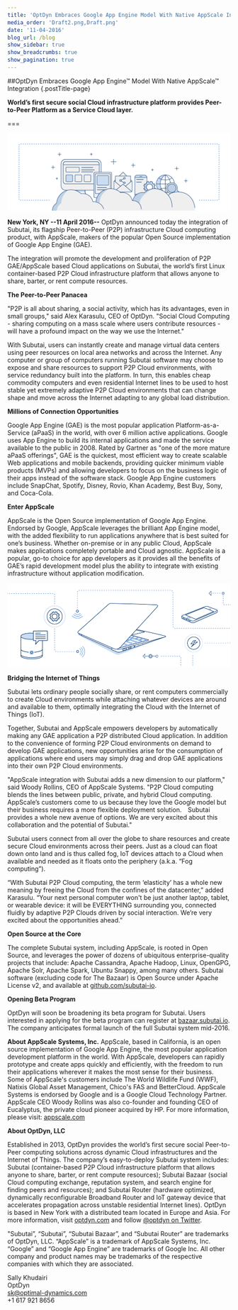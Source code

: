```yaml
---
title: 'OptDyn Embraces Google App Engine Model With Native AppScale Integration'
media_order: 'Draft2.png,Draft.png'
date: '11-04-2016'
blog_url: /blog
show_sidebar: true
show_breadcrumbs: true
show_pagination: true
---
```


##OptDyn Embraces Google App Engine™ Model With Native AppScale™ Integration {.postTitle-page}

**World’s first secure social Cloud infrastructure platform provides Peer-to-Peer Platform as a Service Cloud layer.**

===

![](Draft2.png?classes=fullWidthImg)

**New York, NY --11 April 2016--** OptDyn announced today the integration of Subutai, its flagship Peer-to-Peer (P2P) infrastructure Cloud computing product, with AppScale, makers of the popular Open Source implementation of Google App Engine (GAE).

The integration will promote the development and proliferation of P2P GAE/AppScale based Cloud applications on Subutai, the world’s first Linux container-based P2P Cloud infrastructure platform that allows anyone to share, barter, or rent compute resources.</p>

**The Peer-to-Peer Panacea**

"P2P is all about sharing, a social activity, which has its advantages, even in small groups," said Alex Karasulu, CEO of OptDyn. "Social Cloud Computing - sharing computing on a mass scale where users contribute resources - will have a profound impact on the way we use the Internet."

With Subutai, users can instantly create and manage virtual data centers using peer resources on local area networks and across the Internet. Any computer or group of computers running Subutai software may choose to expose and share resources to support P2P Cloud environments, with service redundancy built into the platform. In turn, this enables cheap commodity computers and even residential Internet lines to be used to host stable yet extremely adaptive P2P Cloud environments that can change shape and move across the Internet adapting to any global load distribution.

**Millions of Connection Opportunities**

Google App Engine (GAE) is the most popular application Platform-as-a-Service (aPaaS) in the world, with over 6 million active applications. Google uses App Engine to build its internal applications and made the service available to the public in 2008. Rated by Gartner as "one of the more mature aPaaS offerings", GAE is the quickest, most efficient way to create scalable Web applications and mobile backends, providing quicker minimum viable
products (MVPs) and allowing developers to focus on the business logic of their apps instead of the software stack. Google App Engine customers include SnapChat, Spotify, Disney, Rovio, Khan Academy, Best Buy, Sony, and Coca-Cola.</p>

**Enter AppScale**

AppScale is the Open Source implementation of Google App Engine. Endorsed by Google, AppScale leverages the brilliant App Engine model, with the added flexibility to run applications anywhere that is best suited for one’s business. Whether on-premise or in any public Cloud, AppScale makes applications completely portable and Cloud agnostic. AppScale is a popular, go-to choice for app developers as it provides all the benefits of GAE’s rapid development model plus the ability to integrate with existing infrastructure without application modification.

![](Draft.png)

**Bridging the Internet of Things**

Subutai lets ordinary people socially share, or rent computers commercially to create Cloud environments while attaching whatever devices are around and available to them, optimally integrating the Cloud with the Internet of Things (IoT).

Together, Subutai and AppScale empowers developers by automatically making any GAE application a P2P distributed Cloud application. In addition to the convenience of forming P2P Cloud environments on demand to develop GAE applications, new opportunities arise for the consumption of applications where end users may simply drag and drop GAE applications into their own P2P Cloud environments.

"AppScale integration with Subutai adds a new dimension to our platform," said Woody Rollins, CEO of AppScale Systems. "P2P Cloud computing blends the lines between public, private, and hybrid Cloud computing. AppScale’s customers come to us because they love the Google model but their business requires a more flexible deployment solution.  Subutai provides a whole new avenue of options. We are very excited about this collaboration and the potential of Subutai."

Subutai users connect from all over the globe to share resources and create secure Cloud environments across their peers. Just as a cloud can float down onto land and is thus called fog, IoT devices attach to a Cloud when available and needed as it floats onto the periphery (a.k.a. “Fog computing”).

“With Subutai P2P Cloud computing, the term ‘elasticity’ has a whole new meaning by freeing the Cloud from the confines of the datacenter,” added Karasulu. “Your next personal computer won't be just another laptop, tablet, or wearable device: it will be EVERYTHING surrounding you, connected fluidly by adaptive P2P Clouds driven by social interaction. We’re very excited about the opportunities ahead.”

**Open Source at the Core**

The complete Subutai system, including AppScale, is rooted in Open Source, and leverages the power of dozens of ubiquitous enterprise-quality projects that include: Apache Cassandra, Apache Hadoop, Linux, OpenGPG, Apache Solr, Apache Spark, Ubuntu Snappy, among many others. Subutai software (excluding code for The Bazaar) is Open Source under Apache License v2, and available at [github.com/subutai-io](https://github.com/subutai-io).

**Opening Beta Program**

OptDyn will soon be broadening its beta program for Subutai. Users interested in applying for the beta program can register at [bazaar.subutai.io](https://bazaar.subutai.io). The company anticipates formal launch of the full Subutai system mid-2016.

**About AppScale Systems, Inc.** AppScale, based in California, is an open source implementation of Google App Engine, the most popular application development platform in the world. With AppScale, developers can rapidly prototype and create apps quickly and efficiently, with the freedom to run their applications wherever it makes the most sense for their business. Some of AppScale's customers include The World Wildlife Fund (WWF), Natixis Global Asset Management, Chico's FAS and BetterCloud. AppScale Systems is endorsed by Google and is a Google Cloud Technology Partner. AppScale CEO Woody Rollins was also co-founder and founding CEO of Eucalyptus, the private cloud pioneer acquired by HP. For more information, please visit: [appscale.com](http://www.appscale.com)

**About OptDyn, LLC**

Established in 2013, OptDyn provides the world’s first secure social Peer-to-Peer computing solutions across dynamic Cloud infrastructures and the Internet of Things. The company’s easy-to-deploy Subutai system includes: Subutai (container-based P2P Cloud infrastructure platform that allows anyone to share, barter, or rent compute resources); Subutai Bazaar (social Cloud computing exchange, reputation system, and search engine for finding peers and resources); and Subutai Router (hardware optimized, dynamically reconfigurable Broadband Router and IoT gateway device that accelerates propagation across unstable residential Internet lines). OptDyn is based in New York with a distributed team located in Europe and Asia. For more information, visit [optdyn.com](https://optdyn.com/) and follow [@optdyn on Twitter](https://twitter.com/optdyn).

"Subutai”, “Subutai”, “Subutai Bazaar”, and “Subutai Router” are trademarks of OptDyn, LLC. “AppScale” is a trademark of AppScale Systems, Inc. “Google” and “Google App Engine” are trademarks of Google Inc. All other company and product names may be trademarks of the respective companies with which they are associated.</p>

Sally Khudairi<br>
OptDyn<br>
[sk@optimal-dynamics.com](mailto:sk@optimal-dynamics.com)<br>
+1 617 921 8656
